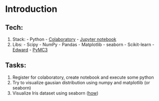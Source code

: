 # Introduction


## Tech:
  1. Stack:
    - Python
    - [Colaboratory](https://colab.research.google.com)
    - [Jupyter notebook](http://jupyter.org/)
  2. Libs:
    - Scipy
    - NumPy
    - Pandas
    - Matplotlib
    - seaborn
    - Scikit-learn
    - [Edward](https://github.com/blei-lab/edward)
    - [PyMC3](https://github.com/pymc-devs/pymc3)





## Tasks:

  1. Register for colaboratory, create notebook and execute some python
  2. Try to  visualize gausian distribution using numpy and matplotlib (or seaborn)
  3. Visualize Iris dataset using seaborn ([how](https://seaborn.pydata.org/examples/scatterplot_matrix.html))
